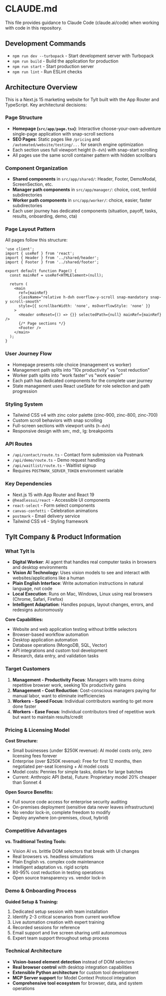 # CLAUDE.md

This file provides guidance to Claude Code (claude.ai/code) when working with code in this repository.

## Development Commands

- `npm run dev --turbopack` - Start development server with Turbopack
- `npm run build` - Build the application for production
- `npm run start` - Start production server
- `npm run lint` - Run ESLint checks

## Architecture Overview

This is a Next.js 15 marketing website for Tylt built with the App Router and TypeScript. Key architectural decisions:

### Page Structure
- **Homepage (`src/app/page.tsx`)**: Interactive choose-your-own-adventure single-page application with snap-scroll sections
- **SEO Pages**: Static pages like `/pricing` and `/automated/website/testing/...` for search engine optimization
- Each section uses full viewport height (`h-dvh`) with snap-start scrolling
- All pages use the same scroll container pattern with hidden scrollbars

### Component Organization
- **Shared components** in `src/app/shared/`: Header, Footer, DemoModal, ScreenSection, etc.
- **Manager path components** in `src/app/manager/`: choice, cost, tenfold subdirectories
- **Worker path components** in `src/app/worker/`: choice, easier, faster subdirectories
- Each user journey has dedicated components (situation, payoff, tasks, results, onboarding, demo, cta)

### Page Layout Pattern
All pages follow this structure:
```tsx
'use client';
import { useRef } from 'react';
import { Header } from '../shared/header';
import { Footer } from '../shared/footer';

export default function Page() {
  const mainRef = useRef<HTMLElement>(null);
  
  return (
    <main 
      ref={mainRef}
      className="relative h-dvh overflow-y-scroll snap-mandatory snap-y scroll-smooth"
      style={{ scrollbarWidth: 'none', msOverflowStyle: 'none' }}
    >
      <Header onReset={() => {}} selectedPath={null} mainRef={mainRef} />
      {/* Page sections */}
      <Footer />
    </main>
  );
}
```

### User Journey Flow
- Homepage presents role choice (management vs worker)
- Management path splits into "10x productivity" vs "cost reduction"
- Worker path splits into "work faster" vs "work easier"  
- Each path has dedicated components for the complete user journey
- State management uses React useState for role selection and path progression

### Styling System
- Tailwind CSS v4 with zinc color palette (zinc-900, zinc-800, zinc-700)
- Custom scroll behaviors with snap scrolling
- Full-screen sections with viewport units (`h-dvh`)
- Responsive design with sm:, md:, lg: breakpoints

### API Routes
- `/api/contact/route.ts` - Contact form submission via Postmark
- `/api/demo/route.ts` - Demo request handling
- `/api/waitlist/route.ts` - Waitlist signup
- Requires `POSTMARK_SERVER_TOKEN` environment variable

### Key Dependencies
- Next.js 15 with App Router and React 19
- `@headlessui/react` - Accessible UI components
- `react-select` - Form select components  
- `canvas-confetti` - Celebration animations
- `postmark` - Email delivery service
- Tailwind CSS v4 - Styling framework

## Tylt Company & Product Information

### What Tylt Is
- **Digital Worker**: AI agent that handles real computer tasks in browsers and desktop environments
- **Vision AI Technology**: Uses vision models to see and interact with websites/applications like a human
- **Plain English Interface**: Write automation instructions in natural language, not code
- **Local Execution**: Runs on Mac, Windows, Linux using real browsers (Chrome, Safari, Firefox)
- **Intelligent Adaptation**: Handles popups, layout changes, errors, and redesigns autonomously

**Core Capabilities:**
- Website and web application testing without brittle selectors
- Browser-based workflow automation 
- Desktop application automation
- Database operations (MongoDB, SQL, Vector)
- API integrations and custom tool development
- Research, data entry, and validation tasks

### Target Customers
1. **Management - Productivity Focus**: Managers with teams doing repetitive browser work, seeking 10x productivity gains
2. **Management - Cost Reduction**: Cost-conscious managers paying for manual labor, want to eliminate inefficiencies  
3. **Workers - Speed Focus**: Individual contributors wanting to get more done faster
4. **Workers - Ease Focus**: Individual contributors tired of repetitive work but want to maintain results/credit

### Pricing & Licensing Model
**Cost Structure:**
- Small businesses (under $250K revenue): AI model costs only, zero licensing fees forever
- Enterprise (over $250K revenue): Free for first 12 months, then negotiated per-seat licensing + AI model costs
- Model costs: Pennies for simple tasks, dollars for large batches
- Current: Anthropic API (beta), Future: Proprietary model 20% cheaper than Sonnet 4

**Open Source Benefits:**
- Full source code access for enterprise security auditing
- On-premises deployment (sensitive data never leaves infrastructure)
- No vendor lock-in, complete freedom to modify
- Deploy anywhere (on-premises, cloud, hybrid)

### Competitive Advantages
**vs. Traditional Testing Tools:**
- Vision AI vs. brittle DOM selectors that break with UI changes
- Real browsers vs. headless simulations
- Plain English vs. complex code maintenance
- Intelligent adaptation vs. rigid scripts
- 80-95% cost reduction in testing operations
- Open source transparency vs. vendor lock-in

### Demo & Onboarding Process
**Guided Setup & Training:**
1. Dedicated setup session with team installation
2. Identify 2-3 critical scenarios from current workflow
3. Live automation creation with expert training
4. Recorded sessions for reference
5. Email support and live screen sharing until autonomous
6. Expert team support throughout setup process

### Technical Architecture
- **Vision-based element detection** instead of DOM selectors
- **Real browser control** with desktop integration capabilities
- **Extensible Python architecture** for custom tool development
- **MCP Server support** for Model Context Protocol integration
- **Comprehensive tool ecosystem** for browser, data, and system operations